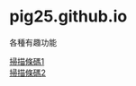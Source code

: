 # pig25.github.io
各種有趣功能

[掃描條碼1](https://pig25.github.io/scannerbarcode1.html)
\
[掃描條碼2](https://pig25.github.io/scannerbarcode2.html)
